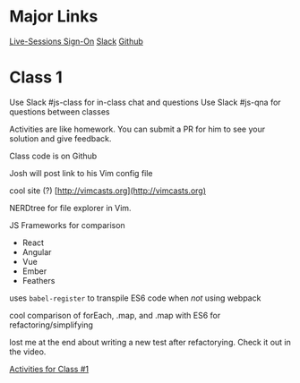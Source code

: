 # Major Links
[Live-Sessions Sign-On](https://www.codementor.io/classes/4874865172/students)
[Slack](https://codementor-classes.slack.com/messages/js-class/)
[Github](https://github.com/joshdmiller/js-test-boilerplate)

# Class 1
Use Slack #js-class for in-class chat and questions
Use Slack #js-qna for questions between classes

Activities are like homework. You can submit a PR for him to see your solution and give feedback. 

Class code is on Github

Josh will post link to his Vim config file

cool site (?) [http://vimcasts.org](http://vimcasts.org)

NERDtree for file explorer in Vim.

JS Frameworks for comparison
* React
* Angular
* Vue
* Ember
* Feathers

uses `babel-register` to transpile ES6 code when *not* using webpack

cool comparison of forEach, .map, and .map with ES6 for refactoring/simplifying 

lost me at the end about writing a new test after refactorying. Check it out in the video. 

[Activities for Class #1](https://paper.dropbox.com/doc/JS-Live-Class-Day-1-Activities-B9eJTVFBR6yTAuwGLwrKy)
